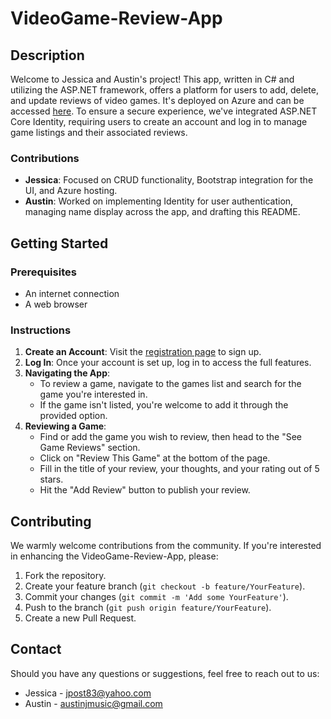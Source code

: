 # VideoGame-Review-App

## Description

Welcome to Jessica and Austin's project! This app, written in C# and utilizing the ASP.NET framework, offers a platform for users to add, delete, and update reviews of video games. It's deployed on Azure and can be accessed [here](https://gamesrus.azurewebsites.net/). To ensure a secure experience, we've integrated ASP.NET Core Identity, requiring users to create an account and log in to manage game listings and their associated reviews.

### Contributions

- **Jessica**: Focused on CRUD functionality, Bootstrap integration for the UI, and Azure hosting.
- **Austin**: Worked on implementing Identity for user authentication, managing name display across the app, and drafting this README.

## Getting Started

### Prerequisites

- An internet connection
- A web browser

### Instructions

1. **Create an Account**: Visit the [registration page](https://gamesrus.azurewebsites.net/Identity/Account/Register) to sign up.
2. **Log In**: Once your account is set up, log in to access the full features.
3. **Navigating the App**:
   - To review a game, navigate to the games list and search for the game you're interested in.
   - If the game isn't listed, you're welcome to add it through the provided option.
4. **Reviewing a Game**:
   - Find or add the game you wish to review, then head to the "See Game Reviews" section.
   - Click on "Review This Game" at the bottom of the page.
   - Fill in the title of your review, your thoughts, and your rating out of 5 stars.
   - Hit the "Add Review" button to publish your review.

## Contributing

We warmly welcome contributions from the community. If you're interested in enhancing the VideoGame-Review-App, please:

1. Fork the repository.
2. Create your feature branch (`git checkout -b feature/YourFeature`).
3. Commit your changes (`git commit -m 'Add some YourFeature'`).
4. Push to the branch (`git push origin feature/YourFeature`).
5. Create a new Pull Request.

## Contact

Should you have any questions or suggestions, feel free to reach out to us:

- Jessica - [jpost83@yahoo.com](mailto:jpost83@yahoo.com)
- Austin - [austinjmusic@gmail.com](mailto:austinjmusic@gmail.com)

